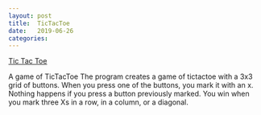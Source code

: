 ```yaml
---
layout: post
title:  TicTacToe
date:   2019-06-26
categories:
---
```

[Tic Tac Toe](https://github.com/ShaneBeuerman/TicTacToe)

A game of TicTacToe The program creates a game of tictactoe with a 3x3 grid of buttons. When you press one of the buttons, you mark it with an x. Nothing happens if you press a button previously marked. You win when you mark three Xs in a row, in a column, or a diagonal.